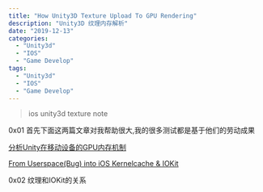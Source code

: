 ```yaml
---
title: "How Unity3D Texture Upload To GPU Rendering"
description: "Unity3D 纹理内存解析"
date: "2019-12-13"
categories:
  - "Unity3d"
  - "IOS"
  - "Game Develop"  
tags:
  - "Unity3d"
  - "IOS"
  - "Game Develop"
---
```

> ios unity3d texture note

<!--more-->

0x01 首先下面这两篇文章对我帮助很大,我的很多测试都是基于他们的劳动成果

[分析Unity在移动设备的GPU内存机制](https://zhuanlan.zhihu.com/p/50632856)

[From Userspace(Bug) into iOS Kernelcache & IOKit](https://github.com/jmpews/NoteZ/issues/43)

0x02 纹理和IOKit的关系

